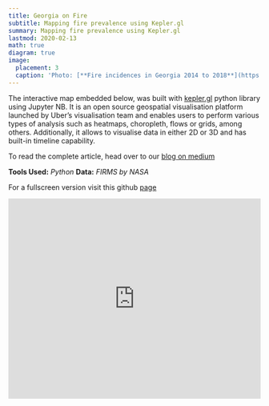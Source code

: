 ```yaml
---
title: Georgia on Fire
subtitle: Mapping fire prevalence using Kepler.gl
summary: Mapping fire prevalence using Kepler.gl
lastmod: 2020-02-13
math: true
diagram: true
image:
  placement: 3
  caption: 'Photo: [**Fire incidences in Georgia 2014 to 2018**](https://georgiaonfire.github.io/)'
---
```

<style>
  img {
    transition:transform 0.25s ease;
    filter: grayscale(100%);
}
  img:hover {
    filter: grayscale(0);
}
</style>

The interactive map embedded below, was built with [kepler.gl](https://kepler.gl/) python library using Jupyter NB. 
It is an open source geospatial visualisation platform launched by Uber’s visualisation team and enables users to perform various types of analysis such as heatmaps, choropleth, flows or grids, among others. Additionally, it allows to visualise data in either 2D or 3D and has built-in timeline capability.

To read the complete article, head over to our [blog on medium](https://medium.com/profoundly-seen/georgia-on-fire-972e1349cd5b)

**Tools Used:** _Python_ **Data:** _FIRMS by NASA_

For a fullscreen version visit this github [page](https://georgiaonfire.github.io/)

<div>
<iframe src="https://georgiaonfire.github.io/" style="border:0px #ffffff none;" name="myiFrame" scrolling="no" frameborder="1" marginheight="0px" marginwidth="0px" height="400px" width=100% allowfullscreen></iframe>
</div>
